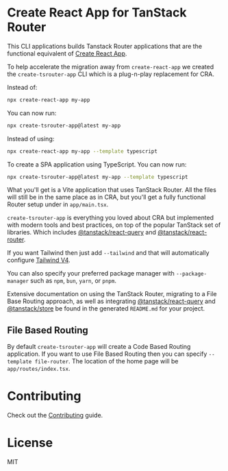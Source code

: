 # Create React App for TanStack Router

This CLI applications builds Tanstack Router applications that are the functional equivalent of [Create React App](https://create-react-app.dev/).

To help accelerate the migration away from `create-react-app` we created the `create-tsrouter-app` CLI which is a plug-n-play replacement for CRA.

Instead of:

```bash
npx create-react-app my-app
```

You can now run:

```bash
npx create-tsrouter-app@latest my-app
```

Instead of using:

```bash
npx create-react-app my-app --template typescript
```

To create a SPA application using TypeScript. You can now run:

```bash
npx create-tsrouter-app@latest my-app --template typescript
```

What you'll get is a Vite application that uses TanStack Router. All the files will still be in the same place as in CRA, but you'll get a fully functional Router setup under in `app/main.tsx`.

`create-tsrouter-app` is everything you loved about CRA but implemented with modern tools and best practices, on top of the popular TanStack set of libraries. Which includes [@tanstack/react-query](https://tanstack.com/query/latest) and [@tanstack/react-router](https://tanstack.com/router/latest).

If you want Tailwind then just add `--tailwind` and that will automatically configure [Tailwind V4](https://tailwindcss.com/).

You can also specify your preferred package manager with `--package-manager` such as `npm`, `bun`, `yarn`, or `pnpm`.

Extensive documentation on using the TanStack Router, migrating to a File Base Routing approach, as well as integrating [@tanstack/react-query](https://tanstack.com/query/latest) and [@tanstack/store](https://tanstack.com/store/latest) be found in the generated `README.md` for your project.

## File Based Routing

By default `create-tsrouter-app` will create a Code Based Routing application. If you want to use File Based Routing then you can specify `--template file-router`. The location of the home page will be `app/routes/index.tsx`.

# Contributing

Check out the [Contributing](CONTRIBUTING.md) guide.

# License

MIT
